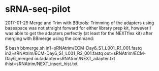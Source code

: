 # sRNA-seq-pilot
2017-01-29
Merge and Trim with BBtools:
Trimming of the adapters using basespace was not straight forward for either library prep kit, however I was able to get the adapters perfectly (at least for the NEXTflex kit) after merging with BBmerge using the command:

$ bash bbmerge.sh in1=sRNAtrim/ECM-Day6_S1_L001_R1_001.fastq in2=sRNAtrim/ECM-Day6_S1_L001_R2_001.fastq out=sRNAtrim/ECM-Day6_merged outadapter=sRNAtrim/NEXT_adapter.txt ihist=sRNAtrim/NEXT_insert_hist.txt
